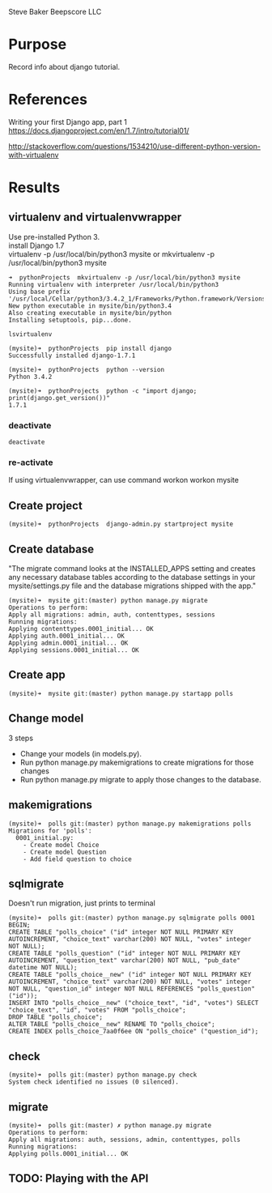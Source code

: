 Steve Baker Beepscore LLC

# Purpose
Record info about django tutorial.

# References

Writing your first Django app, part 1  
https://docs.djangoproject.com/en/1.7/intro/tutorial01/

http://stackoverflow.com/questions/1534210/use-different-python-version-with-virtualenv

# Results

## virtualenv and virtualenvwrapper
Use pre-installed Python 3.  
install Django 1.7  
virtualenv -p /usr/local/bin/python3 mysite
or
mkvirtualenv -p /usr/local/bin/python3 mysite

    ➜  pythonProjects  mkvirtualenv -p /usr/local/bin/python3 mysite
    Running virtualenv with interpreter /usr/local/bin/python3
    Using base prefix '/usr/local/Cellar/python3/3.4.2_1/Frameworks/Python.framework/Versions/3.4'
    New python executable in mysite/bin/python3.4
    Also creating executable in mysite/bin/python
    Installing setuptools, pip...done.

    lsvirtualenv

    (mysite)➜  pythonProjects  pip install django
    Successfully installed django-1.7.1

    (mysite)➜  pythonProjects  python --version
    Python 3.4.2

    (mysite)➜  pythonProjects  python -c "import django; print(django.get_version())"
    1.7.1

### deactivate
    deactivate

### re-activate
If using virtualenvwrapper, can use command workon
    workon mysite

## Create project
    (mysite)➜  pythonProjects  django-admin.py startproject mysite

## Create database
"The migrate command looks at the INSTALLED_APPS setting and
creates any necessary database tables according to
the database settings in your mysite/settings.py file and
the database migrations shipped with the app."

    (mysite)➜  mysite git:(master) python manage.py migrate
    Operations to perform:
    Apply all migrations: admin, auth, contenttypes, sessions
    Running migrations:
    Applying contenttypes.0001_initial... OK
    Applying auth.0001_initial... OK
    Applying admin.0001_initial... OK
    Applying sessions.0001_initial... OK

## Create app
    (mysite)➜  mysite git:(master) python manage.py startapp polls

## Change model
3 steps
- Change your models (in models.py).
- Run python manage.py makemigrations to create migrations for those changes
- Run python manage.py migrate to apply those changes to the database.

## makemigrations
    (mysite)➜  polls git:(master) python manage.py makemigrations polls
    Migrations for 'polls':
      0001_initial.py:
        - Create model Choice
        - Create model Question
        - Add field question to choice

## sqlmigrate
Doesn't run migration, just prints to terminal

    (mysite)➜  polls git:(master) python manage.py sqlmigrate polls 0001
    BEGIN;
    CREATE TABLE "polls_choice" ("id" integer NOT NULL PRIMARY KEY AUTOINCREMENT, "choice_text" varchar(200) NOT NULL, "votes" integer NOT NULL);
    CREATE TABLE "polls_question" ("id" integer NOT NULL PRIMARY KEY AUTOINCREMENT, "question_text" varchar(200) NOT NULL, "pub_date" datetime NOT NULL);
    CREATE TABLE "polls_choice__new" ("id" integer NOT NULL PRIMARY KEY AUTOINCREMENT, "choice_text" varchar(200) NOT NULL, "votes" integer NOT NULL, "question_id" integer NOT NULL REFERENCES "polls_question" ("id"));
    INSERT INTO "polls_choice__new" ("choice_text", "id", "votes") SELECT "choice_text", "id", "votes" FROM "polls_choice";
    DROP TABLE "polls_choice";
    ALTER TABLE "polls_choice__new" RENAME TO "polls_choice";
    CREATE INDEX polls_choice_7aa0f6ee ON "polls_choice" ("question_id");

## check
    (mysite)➜  polls git:(master) python manage.py check
    System check identified no issues (0 silenced).

## migrate
    (mysite)➜  polls git:(master) ✗ python manage.py migrate
    Operations to perform:
    Apply all migrations: auth, sessions, admin, contenttypes, polls
    Running migrations:
    Applying polls.0001_initial... OK

## TODO: Playing with the API
